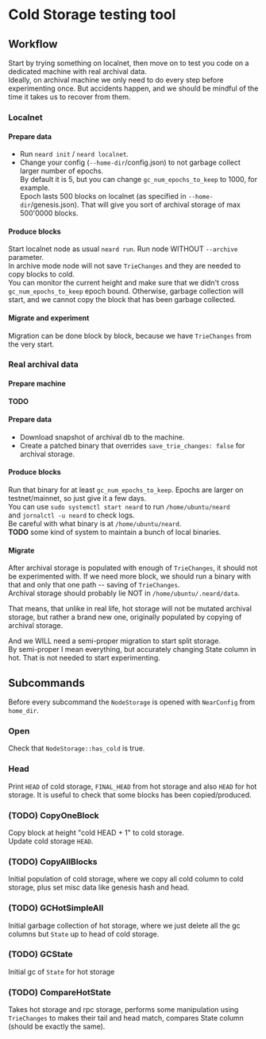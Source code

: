 # Cold Storage testing tool

## Workflow

Start by trying something on localnet,
then move on to test you code on a dedicated machine
with real archival data.  
Ideally, on archival machine we only need to do every step before experimenting once.
But accidents happen, and we should be mindful of the time it takes us
to recover from them.

### Localnet

#### Prepare data
- Run `neard init` / `neard localnet`.  
- Change your config (`--home-dir`/config.json)
to not garbage collect larger number of epochs.  
By default it is 5, 
but you can change `gc_num_epochs_to_keep` to 1000, for example.  
Epoch lasts 500 blocks on localnet (as specified in `--home-dir`/genesis.json).
That will give you sort of archival storage of max 500'0000 blocks.

#### Produce blocks
Start localnet node as usual `neard run`.
Run node WITHOUT `--archive` parameter.  
In archive mode node will not save `TrieChanges`
and they are needed to copy blocks to cold.  
You can monitor the current height and make sure that we didn't cross
`gc_num_epochs_to_keep` epoch bound.
Otherwise, garbage collection will start,
and we cannot copy the block that has been garbage collected. 

#### Migrate and experiment
Migration can be done block by block,
because we have `TrieChanges` from the very start.

### Real archival data

#### Prepare machine
**TODO**

#### Prepare data
- Download snapshot of archival db to the machine.
- Create a patched binary that overrides `save_trie_changes: false`
for archival storage.

#### Produce blocks
Run that binary for at least `gc_num_epochs_to_keep`.
Epochs are larger on testnet/mainnet, so just give it a few days.  
You can use `sudo systemctl start neard` to run `/home/ubuntu/neard`  
and `jornalctl -u neard` to check logs.  
Be careful with what binary is at `/home/ubuntu/neard`.  
**TODO** some kind of system to maintain a bunch of local binaries.

#### Migrate
After archival storage is populated with enough of `TrieChanges`, 
it should not be experimented with. If we need more block, we should 
run a binary with that and only that one path -- saving of `TrieChanges`.  
Archival storage should probably lie NOT in `/home/ubuntu/.neard/data`.

That means, that unlike in real life, hot storage will not be mutated
archival storage, but rather a brand new one,
originally populated by copying of archival storage. 

And we WILL need a semi-proper migration to start split storage.  
By semi-proper I mean everything, but accurately changing State
column in hot. That is not needed to start experimenting.

## Subcommands
Before every subcommand the `NodeStorage` is opened with `NearConfig`
from `home_dir`.

### Open
Check that `NodeStorage::has_cold` is true.

### Head
Print `HEAD` of cold storage, `FINAL_HEAD` from hot storage
and also `HEAD` for hot storage.
It is useful to check that some blocks has been copied/produced. 

### (TODO) CopyOneBlock
Copy block at height "cold HEAD + 1" to cold storage.  
Update cold storage `HEAD`.

### (TODO) CopyAllBlocks
Initial population of cold storage, where we copy all cold column
to cold storage, plus set misc data like genesis hash and head.

### (TODO) GCHotSimpleAll
Initial garbage collection of hot storage, where we just delete
all the gc columns but `State` up to head of cold storage.

### (TODO) GCState
Initial gc of `State` for hot storage

### (TODO) CompareHotState
Takes hot storage and rpc storage,
performs some manipulation using `TrieChanges`
to makes their tail and head match,
compares State column (should be exactly the same). 
